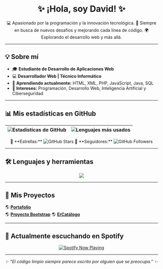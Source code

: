 <h1 align="center">✨ ¡Hola, soy David! ✨</h1>
<p align="center">
  💻 Apasionado por la programación y la innovación tecnológica. 🚀  
  Siempre en busca de nuevos desafíos y mejorando cada línea de código.  
  🌍 Explorando el desarrollo web y más allá.
</p>

---

## 💡 Sobre mí
- 🎓 **Estudiante de Desarrollo de Aplicaciones Web**
- 💻 **Desarrollador Web | Técnico Informático**
- 🌱 **Aprendiendo actualmente:** HTML, XML, PHP, JavaScript, Java, SQL
- 📌 **Intereses:** Programación, Desarrollo Web, Inteligencia Artificial y Ciberseguridad

---

## 📊 Mis estadísticas en GitHub
| ![Estadísticas de GitHub](https://github-readme-stats.vercel.app/api?username=davidgs04&show_icons=true&count_private=true&theme=radical) | ![Lenguajes más usados](https://github-readme-stats.vercel.app/api/top-langs/?username=davidgs04&layout=compact&theme=radical) |
| ------------------------------------------------------------ | ------------------------------------------------------------ |

<p align="center">
  🌟 **Estrellas:**  
  <img src="https://img.shields.io/github/stars/davidgs04?label=Stars&style=flat-square&logo=github" alt="GitHub Stars" />  
  🔄 **Seguidores:**  
  <img src="https://img.shields.io/github/followers/davidgs04?label=Followers&style=flat-square&logo=github" alt="GitHub Followers" />
</p>

---


## 🛠️ Lenguajes y herramientas
<p align="center">
  <a href="https://skillicons.dev">
    <img src="https://skillicons.dev/icons?i=ae,angular,androidstudio,ansible,apple,azure,bootstrap,cpp,css,discord,bots,eclipse,gcp,git,github,gmail,html,ai,instagram,java,js,kali,linkedin,linux,mint,mysql,nodejs,ps,php,powershell,pr,py,sublime,svg,twitter,ubuntu,unity,unreal,visualstudio,vscode,windows,wordpress" />
  </a>
</p>

---

## 🔗 Mis Proyectos
🌎 [**Portafolio**](https://davidgs04.github.io/erdavid04.github.io/)  
🌎 [**Proyecto Bootstrap**](https://davidgs04.github.io/ProyectoBootstrap/)
🌎 [**ErCatálogo**](https://erdavid04.github.io/ercatalogo/)

---

## 🎵 Actualmente escuchando en Spotify
<p align="center">
  <a href="https://github.com/kittinan/spotify-github-profile">
    <img src="https://spotify-github-profile.kittinanx.com/api/view?uid=31pth43atwgmm7a4xedzwtttvgnu&cover_image=true&theme=apple&show_offline=false&background_color=1a9cff&interchange=false&profanity=false&mode=light" alt="Spotify Now Playing" />
  </a>
</p>

---

<p align="center">
  <i>✨ “El código limpio siempre parece escrito por alguien que se preocupa.” ✨</i>
</p>
